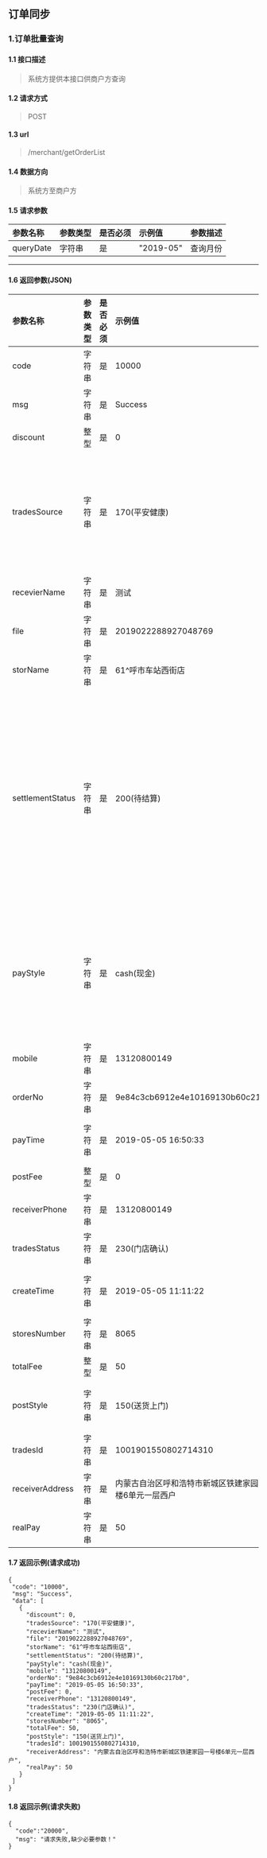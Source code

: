 ## 订单同步
### 1.订单批量查询
#### 1.1 接口描述
> 系统方提供本接口供商户方查询
#### 1.2 请求方式
> POST
#### 1.3 url
> /merchant/getOrderList
#### 1.4 数据方向
> 系统方至商户方
#### 1.5 请求参数
| 参数名称 | 参数类型| 是否必须| 示例值 | 参数描述  |
| :---         |:-------|:--------| :--- | :--- |
| queryDate   | 字符串     | 是    | "2019-05"    | 查询月份 |
--------------------- 
#### 1.6 返回参数(JSON)
| 参数名称 | 参数类型 | 是否必须 | 示例值 | 参数描述  |
| :---  |   :-------    |    :---   | :---        | :---        |
| code   | 字符串     | 是            | 10000   |返回结果标识::10000:成功,20000:失败|
| msg   | 字符串     | 是    | Success   |返回结果描述|
| discount   | 整型     | 是    | 0   |优惠金额，单位:分(RMB)|
| tradesSource   | 字符串     | 是    | 170(平安健康)   |订单来源: </br>110 (网站)，</br>120（微信），</br>130（app）, </br>140（店员帮用户下单）,</br>160 (支付宝生活号)，</br>170 (平安健康)，</br>9999（其它） |
| recevierName   | 字符串     | 是    | 测试   |收货人|
| file   | 字符串     | 是    | 2019022288927048769   |处方单号|
| storName   | 字符串     | 是    | 61^呼市车站西街店   |服务门店名称|
| settlementStatus   | 字符串     | 是    | 200(待结算)   |结算状态:</br>110 (等待买家付款)，</br>120（等待卖家发货），</br>130（等待买家确认收货）, </br>140（买家已签收，货到付款专用）,</br>150 (交易成功)，</br>160 (用户未付款主动关闭)，</br>170 (超时未付款，系统关闭)，</br>180（商家关闭订单）,</br>200( 待取货|待自提，直购和自提专用),</br>210（ 已取货|已自提 直购和自提专用）,</br>900（已退款）,</br>220(用户确认收货),</br>230(门店确认收货),</br>800（系统确认收货）,</br>240(已取消【门店自提待自提后可取消订单】)|
| payStyle   | 字符串     | 是    | cash(现金)   |支付方式:</br>ali (支付宝) ，</br>wx (微信)，</br> bil(快钱)，</br> unionPay(银联)，</br> health_insurance（医保），</br>cash（现金）,</br>prePaid(储值卡),</br>coupon(购物券) |
| mobile   | 字符串     | 是    | 13120800149  |会员手机号|
| orderNo   | 字符串     | 是    | 9e84c3cb6912e4e10169130b60c217b0  |平安交易单号|
| payTime   | 字符串     | 是    | 2019-05-05 16:50:33  |订单支付时间，<br/>格式：yyyy-MM-dd HH:mm:ss||
| postFee   | 整型     | 是    | 0  |运费，单位:分(RMB)|
| receiverPhone   | 字符串     | 是    | 13120800149  |联系电话|
| tradesStatus   | 字符串     | 是    | 230(门店确认)  |交易状态|
| createTime   | 字符串     | 是    | 2019-05-05 11:11:22  |订单创建时间，<br/>格式：yyyy-MM-dd HH:mm:ss|
| storesNumber   | 字符串     | 是    | 8065  |服务门店编码|
| totalFee   | 整型     | 是    | 50  |商品总价,单位:分(RMB)|
| postStyle   | 字符串     | 是    | 150(送货上门)  |购买方式::</br>150：送货上门；</br>160：门店自提；</br>170：门店直购 |
| tradesId   | 字符串     | 是    | 1001901550802714310  |51订单号|
| receiverAddress    | 字符串     | 是    | 内蒙古自治区呼和浩特市新城区铁建家园一号楼6单元一层西户  |收货地址|
| realPay   | 字符串     | 是    | 50  |实付款，单位:分(RMB)，即实收金额|
#### 1.7 返回示例(请求成功)
 ``` 
{
  "code": "10000",
  "msg": "Success",
  "data": [
    {
      "discount": 0,
      "tradesSource": "170(平安健康)",
      "recevierName": "测试",
      "file": "2019022288927048769",
      "storName": "61^呼市车站西街店",
      "settlementStatus": "200(待结算)",
      "payStyle": "cash(现金)",
      "mobile": "13120800149",
      "orderNo": "9e84c3cb6912e4e10169130b60c217b0",
      "payTime": "2019-05-05 16:50:33",
      "postFee": 0,
      "receiverPhone": "13120800149",
      "tradesStatus": "230(门店确认)",
      "createTime": "2019-05-05 11:11:22",
      "storesNumber": "8065",
      "totalFee": 50,
      "postStyle": "150(送货上门)",
      "tradesId": 1001901550802714310,
      "receiverAddress": "内蒙古自治区呼和浩特市新城区铁建家园一号楼6单元一层西户",
      "realPay": 50
    }
  ]
}
```
#### 1.8 返回示例(请求失败)
```
{
  "code":"20000",
  "msg": "请求失败,缺少必要参数！"
}
```
